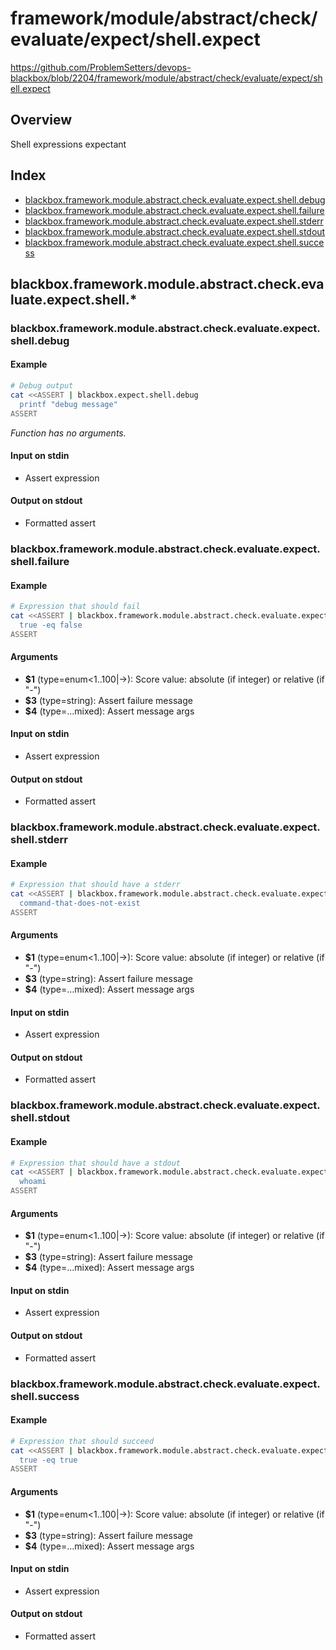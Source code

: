 # framework/module/abstract/check/evaluate/expect/shell.expect

https://github.com/ProblemSetters/devops-blackbox/blob/2204/framework/module/abstract/check/evaluate/expect/shell.expect

## Overview

Shell expressions expectant

## Index

* [blackbox.framework.module.abstract.check.evaluate.expect.shell.debug](#blackboxframeworkmoduleabstractcheckevaluateexpectshelldebug)
* [blackbox.framework.module.abstract.check.evaluate.expect.shell.failure](#blackboxframeworkmoduleabstractcheckevaluateexpectshellfailure)
* [blackbox.framework.module.abstract.check.evaluate.expect.shell.stderr](#blackboxframeworkmoduleabstractcheckevaluateexpectshellstderr)
* [blackbox.framework.module.abstract.check.evaluate.expect.shell.stdout](#blackboxframeworkmoduleabstractcheckevaluateexpectshellstdout)
* [blackbox.framework.module.abstract.check.evaluate.expect.shell.success](#blackboxframeworkmoduleabstractcheckevaluateexpectshellsuccess)

## blackbox.framework.module.abstract.check.evaluate.expect.shell.*

### blackbox.framework.module.abstract.check.evaluate.expect.shell.debug

#### Example

```bash
# Debug output
cat <<ASSERT | blackbox.expect.shell.debug
  printf "debug message"
ASSERT
```

_Function has no arguments._

#### Input on stdin

* Assert expression

#### Output on stdout

* Formatted assert

### blackbox.framework.module.abstract.check.evaluate.expect.shell.failure

#### Example

```bash
# Expression that should fail
cat <<ASSERT | blackbox.framework.module.abstract.check.evaluate.expect.shell.failure - "Success %s" "Fail %s" "message"
  true -eq false
ASSERT
```

#### Arguments

* **$1** (type=enum<1..100|->): Score value: absolute (if integer) or relative (if "-")
* **$3** (type=string): Assert failure message
* **$4** (type=...mixed): Assert message args

#### Input on stdin

* Assert expression

#### Output on stdout

* Formatted assert

### blackbox.framework.module.abstract.check.evaluate.expect.shell.stderr

#### Example

```bash
# Expression that should have a stderr
cat <<ASSERT | blackbox.framework.module.abstract.check.evaluate.expect.shell.stderr - "Success %s" "Fail %s" "message"
  command-that-does-not-exist
ASSERT
```

#### Arguments

* **$1** (type=enum<1..100|->): Score value: absolute (if integer) or relative (if "-")
* **$3** (type=string): Assert failure message
* **$4** (type=...mixed): Assert message args

#### Input on stdin

* Assert expression

#### Output on stdout

* Formatted assert

### blackbox.framework.module.abstract.check.evaluate.expect.shell.stdout

#### Example

```bash
# Expression that should have a stdout
cat <<ASSERT | blackbox.framework.module.abstract.check.evaluate.expect.shell.stdout - "Success %s" "Fail %s" "message"
  whoami
ASSERT
```

#### Arguments

* **$1** (type=enum<1..100|->): Score value: absolute (if integer) or relative (if "-")
* **$3** (type=string): Assert failure message
* **$4** (type=...mixed): Assert message args

#### Input on stdin

* Assert expression

#### Output on stdout

* Formatted assert

### blackbox.framework.module.abstract.check.evaluate.expect.shell.success

#### Example

```bash
# Expression that should succeed
cat <<ASSERT | blackbox.framework.module.abstract.check.evaluate.expect.shell.success - "Success %s" "Fail %s" "message"
  true -eq true
ASSERT
```

#### Arguments

* **$1** (type=enum<1..100|->): Score value: absolute (if integer) or relative (if "-")
* **$3** (type=string): Assert failure message
* **$4** (type=...mixed): Assert message args

#### Input on stdin

* Assert expression

#### Output on stdout

* Formatted assert

